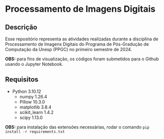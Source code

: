 # Processamento de Imagens Digitais

## Descrição

Esse repositório representa as atividades realizadas durante a disciplina de Processamento de Imagens Digitais do Programa de Pós-Gradução de Computação da Unesp (PPGC) no primeiro semestre de 2024.

**OBS:** para fins de visualização, os códigos foram submetidos para o Github usando o Jupyter Notebook.

## Requisitos

- Python 3.10.12
  - numpy 1.26.4
  - Pillow 10.3.0
  - matplotlib 3.8.4
  - scikit_learn 1.4.2
  - scipy 1.13.0
 
**OBS:** para instalação das extensões necessárias, rodar o comando `pip install -r requirements.txt`
